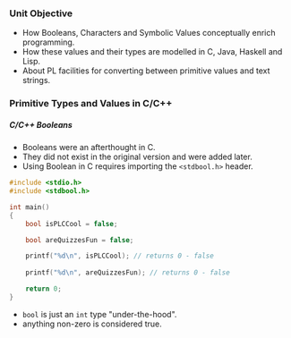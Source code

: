 ### Unit Objective

- How Booleans, Characters and Symbolic Values conceptually enrich programming.
- How these values and their types are modelled in C, Java, Haskell and Lisp.
- About PL facilities for converting between primitive values and text strings.

### Primitive Types and Values in C/C++
##### C/C++ Booleans

- Booleans were an afterthought in C.
- They did not exist in the original version and were added later.
- Using Boolean in C requires importing the `<stdbool.h>` header.

```C
#include <stdio.h>
#include <stdbool.h>

int main()
{
	bool isPLCCool = false;

	bool areQuizzesFun = false;

	printf("%d\n", isPLCCool); // returns 0 - false
	
	printf("%d\n", areQuizzesFun); // returns 0 - false

	return 0;
}
```

- `bool` is just an `int` type "under-the-hood".
- anything non-zero is considered true.

